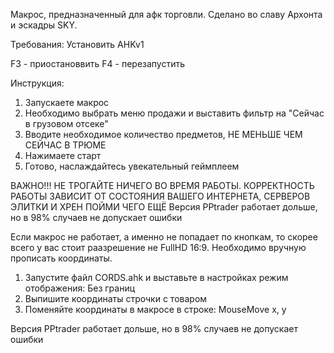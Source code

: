 Макрос, предназначенный для афк торговли. Сделано во славу Архонта и эскадры SKY. 

Требования:
Установить AHKv1

F3 - приостановвить
F4 - перезапустить

Инструкция:
1) Запускаете макрос
2) Необходимо выбрать меню продажи и выставить фильтр на "Сейчас в грузовом отсеке"
3) Вводите необходимое количество предметов, НЕ МЕНЬШЕ ЧЕМ СЕЙЧАС В ТРЮМЕ
4) Нажимаете старт
5) Готово, наслаждайтесь увекательный геймплеем

ВАЖНО!!! НЕ ТРОГАЙТЕ НИЧЕГО ВО ВРЕМЯ РАБОТЫ. КОРРЕКТНОСТЬ РАБОТЫ ЗАВИСИТ ОТ СОСТОЯНИЯ ВАШЕГО ИНТЕРНЕТА, СЕРВЕРОВ ЭЛИТКИ И ХРЕН ПОЙМИ ЧЕГО ЕЩЁ
Версия PPtrader работает дольше, но в 98% случаев не допускает ошибки

Если макрос не работает, а именно не попадает по кнопкам, то скорее всего у вас стоит раазрешение не FullHD 16:9. Необходимо вручную прописать координаты.

1) Запустите файл CORDS.ahk и выставьте в настройках режим отображения: Без границ
2) Выпишите координаты строчки с товаром
3) Поменяйте координаты в макросе в строке: MouseMove x, y

Версия PPtrader работает дольше, но в 98% случаев не допускает ошибки
